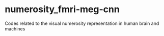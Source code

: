 # numerosity_fmri-meg-cnn
Codes related to the visual numerosity representation in human brain and machines
